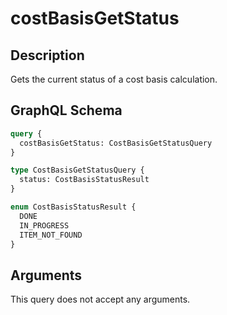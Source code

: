 # costBasisGetStatus

## Description
Gets the current status of a cost basis calculation.

## GraphQL Schema
```graphql
query {
  costBasisGetStatus: CostBasisGetStatusQuery
}

type CostBasisGetStatusQuery {
  status: CostBasisStatusResult
}

enum CostBasisStatusResult {
  DONE
  IN_PROGRESS
  ITEM_NOT_FOUND
}
```

## Arguments
This query does not accept any arguments.
